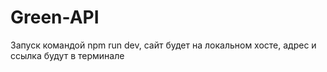 # Green-API

Запуск командой npm run dev, сайт будет на локальном хосте, адрес и ссылка будут в терминале
